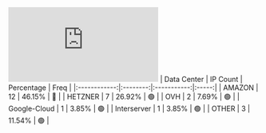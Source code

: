 ![Diagramm](https://github.com/obajay/StateSync-snapshots/blob/main/Projects/Medibloc/1/README.md)
| Data Center | IP Count | Percentage | Freq |
|:------------:|:--------:|:-----------:|:-----:|
| AMAZON | 12 | 46.15% | 🔴 |
| HETZNER | 7 | 26.92% | 🟢 |
| OVH | 2 | 7.69% | 🟢 |
| Google-Cloud | 1 | 3.85% | 🟢 |
| Interserver | 1 | 3.85% | 🟢 |
| OTHER | 3 | 11.54% | 🟢 |